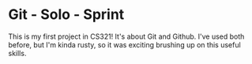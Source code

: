 # Git - Solo - Sprint

This is my first project in CS321! It's about Git and Github.
I've used both before, but I'm kinda rusty, so it was exciting brushing up on this useful skills. 




